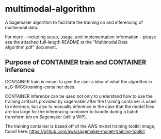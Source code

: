 # multimodal-algorithm
A Sagemaker algorithm to facilitate the training on and inferencing of multimodal data.

For more - including setup, usage, and implementation information - please see the attached full-length README at the "Multimodal Data Algorithm.pdf" document.


## Purpose of CONTAINER train and CONTAINER inference

CONTAINER train is meant to give the user a idea of what the algorithm in aLG-IMGS/training-container does.

CONTAINER inference can be used not only to understand how to use the training artifacts provided by sagemaker after the training container is used to inference, but also to manually inference in the case that the model files are too large for the inferencing container to handle during a batch transform job on Sagemaker (still a WIP).

The training container is based off of the AWS mxnet training toolkit image, found here: https://github.com/aws/sagemaker-mxnet-training-toolkit
